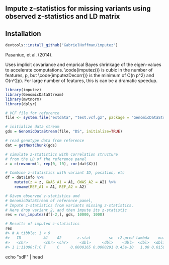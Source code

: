 
<br>

## Impute z-statistics for missing variants using observed z-statistics and LD matrix

## Installation
```r
devtools::install_github("GabrielHoffman/imputez")
```
Pasaniuc, et al. (2014).

Uses implicit covariance and emprical Bayes shrinkage of the eigen-values to accelerate computations. \code{imputez()} is cubic in the number of features, p, but \code{imputezDecorr()}  is the minimum of O(n p^2) and O(n^2p).  For large number of features, this is can be a dramatic speedup.

```r
library(imputez)
library(GenomicDataStream)
library(mvtnorm)
library(dplyr)

# VCF file for reference
file <- system.file("extdata", "test.vcf.gz", package = "GenomicDataStream")

# initialize data stream
gds = GenomicDataStream(file, "DS", initialize=TRUE)

# read genotype data from reference
dat = getNextChunk(gds)

# simulate z-statistics with correlation structure
# from the LD of the reference panel
z = c(rmvnorm(1, rep(0, 10), cor(dat$X)))

# Combine z-statistics with variant ID, position, etc
df = dat$info %>%
    mutate(z = z, GWAS_A1 = A1, GWAS_A2 = A2) %>%
    rename(REF_A1 = A1, REF_A2 = A2)

# Given observed z-statistics and 
# GenomicDataStream of reference panel,
# Impute z-statistics from variants missing z-statistics.
# Here drop variant 2, and then impute its z-statistic
res = run_imputez(df[-2,], gds, 10000, 1000)

# Results of imputed z-statistics
res
#> # A tibble: 1 × 9
#>   ID          A1    A2       z.stat        se  r2.pred lambda    maf nVariants
#>   <chr>       <chr> <chr>     <dbl>     <dbl>    <dbl>  <dbl>  <dbl>     <int>
#> 1 1:11000:T:C T     C     0.0000165 0.0000291 8.45e-10   1.00 0.0159         9
```

echo "sdF" |
	head
